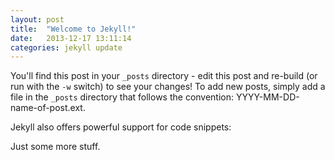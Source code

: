 ```yaml
---
layout: post
title:  "Welcome to Jekyll!"
date:   2013-12-17 13:11:14
categories: jekyll update
---
```


You'll find this post in your `_posts` directory - <!--more-->edit this post and re-build (or run with the `-w` switch) to see your changes!
To add new posts, simply add a file in the `_posts` directory that follows the convention: YYYY-MM-DD-name-of-post.ext.

Jekyll also offers powerful support for code snippets:

Just some more stuff.